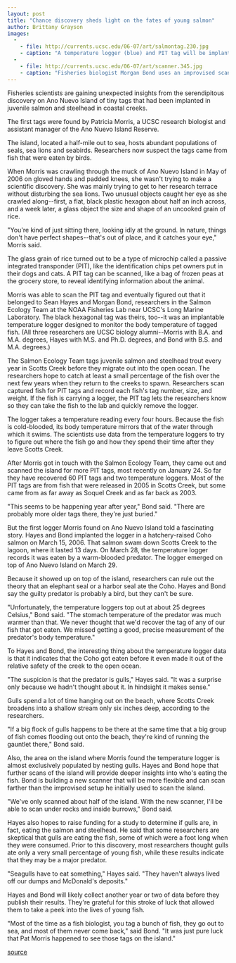 ```yaml
---
layout: post
title: "Chance discovery sheds light on the fates of young salmon"
author: Brittany Grayson
images:
  -
    - file: http://currents.ucsc.edu/06-07/art/salmontag.230.jpg
    - caption: "A temperature logger (blue) and PIT tag will be implanted in this salmon smolt to track its movements after it is released in Scotts Creek. Photo courtesy of NOAA Salmon Ecology Team"
  -
    - file: http://currents.ucsc.edu/06-07/art/scanner.345.jpg
    - caption: "Fisheries biologist Morgan Bond uses an improvised scanner to search Ano Nuevo Island for tags that researchers had implanted in salmon and steelhead. Photo: Sean Hayes"
---
```


Fisheries scientists are gaining unexpected insights from the serendipitous discovery on Ano Nuevo Island of tiny tags that had been implanted in juvenile salmon and steelhead in coastal creeks.

The first tags were found by Patricia Morris, a UCSC research biologist and assistant manager of the Ano Nuevo Island Reserve.

The island, located a half-mile out to sea, hosts abundant populations of seals, sea lions and seabirds. Researchers now suspect the tags came from fish that were eaten by birds.

When Morris was crawling through the muck of Ano Nuevo Island in May of 2006 on gloved hands and padded knees, she wasn't trying to make a scientific discovery. She was mainly trying to get to her research terrace without disturbing the sea lions. Two unusual objects caught her eye as she crawled along--first, a flat, black plastic hexagon about half an inch across, and a week later, a glass object the size and shape of an uncooked grain of rice.

"You're kind of just sitting there, looking idly at the ground. In nature, things don't have perfect shapes--that's out of place, and it catches your eye," Morris said.

The glass grain of rice turned out to be a type of microchip called a passive integrated transponder (PIT), like the identification chips pet owners put in their dogs and cats. A PIT tag can be scanned, like a bag of frozen peas at the grocery store, to reveal identifying information about the animal.

Morris was able to scan the PIT tag and eventually figured out that it belonged to Sean Hayes and Morgan Bond, researchers in the Salmon Ecology Team at the NOAA Fisheries Lab near UCSC's Long Marine Laboratory. The black hexagonal tag was theirs, too--it was an implantable temperature logger designed to monitor the body temperature of tagged fish. (All three researchers are UCSC biology alumni--Morris with B.A. and M.A. degrees, Hayes with M.S. and Ph.D. degrees, and Bond with B.S. and M.A. degrees.)

The Salmon Ecology Team tags juvenile salmon and steelhead trout every year in Scotts Creek before they migrate out into the open ocean. The researchers hope to catch at least a small percentage of the fish over the next few years when they return to the creeks to spawn. Researchers scan captured fish for PIT tags and record each fish's tag number, size, and weight. If the fish is carrying a logger, the PIT tag lets the researchers know so they can take the fish to the lab and quickly remove the logger.

The logger takes a temperature reading every four hours. Because the fish is cold-blooded, its body temperature mirrors that of the water through which it swims. The scientists use data from the temperature loggers to try to figure out where the fish go and how they spend their time after they leave Scotts Creek.

After Morris got in touch with the Salmon Ecology Team, they came out and scanned the island for more PIT tags, most recently on January 24. So far they have recovered 60 PIT tags and two temperature loggers. Most of the PIT tags are from fish that were released in 2005 in Scotts Creek, but some came from as far away as Soquel Creek and as far back as 2003.

"This seems to be happening year after year," Bond said. "There are probably more older tags there, they're just buried."

But the first logger Morris found on Ano Nuevo Island told a fascinating story. Hayes and Bond implanted the logger in a hatchery-raised Coho salmon on March 15, 2006. That salmon swam down Scotts Creek to the lagoon, where it lasted 13 days. On March 28, the temperature logger records it was eaten by a warm-blooded predator. The logger emerged on top of Ano Nuevo Island on March 29.

Because it showed up on top of the island, researchers can rule out the theory that an elephant seal or a harbor seal ate the Coho. Hayes and Bond say the guilty predator is probably a bird, but they can't be sure.

"Unfortunately, the temperature loggers top out at about 25 degrees Celsius," Bond said. "The stomach temperature of the predator was much warmer than that. We never thought that we'd recover the tag of any of our fish that got eaten. We missed getting a good, precise measurement of the predator's body temperature."

To Hayes and Bond, the interesting thing about the temperature logger data is that it indicates that the Coho got eaten before it even made it out of the relative safety of the creek to the open ocean.

"The suspicion is that the predator is gulls," Hayes said. "It was a surprise only because we hadn't thought about it. In hindsight it makes sense."

Gulls spend a lot of time hanging out on the beach, where Scotts Creek broadens into a shallow stream only six inches deep, according to the researchers.

"If a big flock of gulls happens to be there at the same time that a big group of fish comes flooding out onto the beach, they're kind of running the gauntlet there," Bond said.

Also, the area on the island where Morris found the temperature logger is almost exclusively populated by nesting gulls. Hayes and Bond hope that further scans of the island will provide deeper insights into who's eating the fish. Bond is building a new scanner that will be more flexible and can scan farther than the improvised setup he initially used to scan the island.

"We've only scanned about half of the island. With the new scanner, I'll be able to scan under rocks and inside burrows," Bond said.

Hayes also hopes to raise funding for a study to determine if gulls are, in fact, eating the salmon and steelhead. He said that some researchers are skeptical that gulls are eating the fish, some of which were a foot long when they were consumed. Prior to this discovery, most researchers thought gulls ate only a very small percentage of young fish, while these results indicate that they may be a major predator.

"Seagulls have to eat something," Hayes said. "They haven't always lived off our dumps and McDonald's deposits."

Hayes and Bond will likely collect another year or two of data before they publish their results. They're grateful for this stroke of luck that allowed them to take a peek into the lives of young fish.

"Most of the time as a fish biologist, you tag a bunch of fish, they go out to sea, and most of them never come back," said Bond. "It was just pure luck that Pat Morris happened to see those tags on the island."  

[source](http://www1.ucsc.edu/currents/06-07/02-05/salmon.asp "Permalink to salmon")
